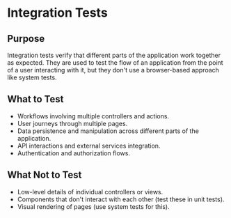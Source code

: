 # Integration Tests
## Purpose
Integration tests verify that different parts of the application work 
together as expected. They are used to test the flow of an application 
from the point of a user interacting with it, but they don't use a 
browser-based approach like system tests.

## What to Test
- Workflows involving multiple controllers and actions.
- User journeys through multiple pages.
- Data persistence and manipulation across different parts of the application.
- API interactions and external services integration.
- Authentication and authorization flows.

## What Not to Test
- Low-level details of individual controllers or views.
- Components that don't interact with each other (test these in unit tests).
- Visual rendering of pages (use system tests for this).
